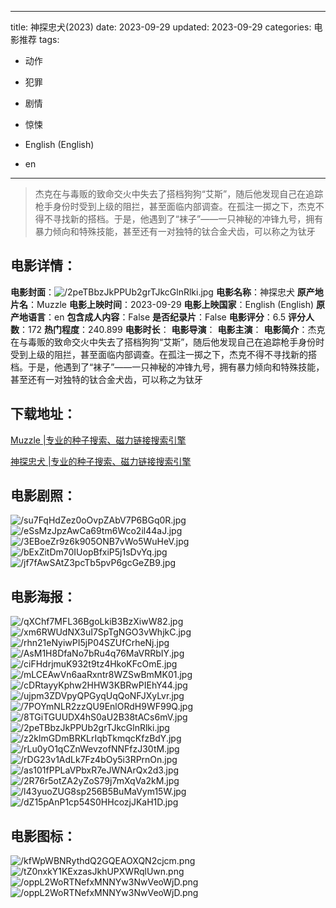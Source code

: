
---
title: 神探忠犬(2023)
date: 2023-09-29
updated: 2023-09-29
categories: 电影推荐
tags:
- 动作
- 犯罪
- 剧情
- 惊悚

- English (English)
- en
---


> 杰克在与毒贩的致命交火中失去了搭档狗狗“艾斯”，随后他发现自己在追踪枪手身份时受到上级的阻拦，甚至面临内部调查。在孤注一掷之下，杰克不得不寻找新的搭档。于是，他遇到了“袜子”——一只神秘的冲锋九号，拥有暴力倾向和特殊技能，甚至还有一对独特的钛合金犬齿，可以称之为钛牙

## **电影详情**：

**电影封面**：<img src="https://image.tmdb.org/t/p/w200/2peTBbzJkPPUb2grTJkcGlnRlki.jpg" alt="/2peTBbzJkPPUb2grTJkcGlnRlki.jpg" title="/2peTBbzJkPPUb2grTJkcGlnRlki.jpg">
**电影名称**：神探忠犬
**原产地片名**：Muzzle
**电影上映时间**：2023-09-29
**电影上映国家**：English (English)
**原产地语言**：en
**包含成人内容**：False
**是否纪录片**：False
**电影评分**：6.5
**评分人数**：172
**热门程度**：240.899
**电影时长**：
**电影导演**：
**电影主演**：
**电影简介**：杰克在与毒贩的致命交火中失去了搭档狗狗“艾斯”，随后他发现自己在追踪枪手身份时受到上级的阻拦，甚至面临内部调查。在孤注一掷之下，杰克不得不寻找新的搭档。于是，他遇到了“袜子”——一只神秘的冲锋九号，拥有暴力倾向和特殊技能，甚至还有一对独特的钛合金犬齿，可以称之为钛牙

## **下载地址**：
[Muzzle |专业的种子搜索、磁力链接搜索引擎](https://movie.amd794.com:2083/?search=Muzzle&ordering=&mode=match_phrase&page_size=10&page=1)

[神探忠犬 |专业的种子搜索、磁力链接搜索引擎](https://movie.amd794.com:2083/?search=%E7%A5%9E%E6%8E%A2%E5%BF%A0%E7%8A%AC&ordering=&mode=match_phrase&page_size=10&page=1)
 

## **电影剧照**：
<img src="https://image.tmdb.org/t/p/original/su7FqHdZez0oOvpZAbV7P6BGq0R.jpg" alt="/su7FqHdZez0oOvpZAbV7P6BGq0R.jpg" title="/su7FqHdZez0oOvpZAbV7P6BGq0R.jpg"><img src="https://image.tmdb.org/t/p/original/eSsMzJpzAwCa69tm6Wco2il44aJ.jpg" alt="/eSsMzJpzAwCa69tm6Wco2il44aJ.jpg" title="/eSsMzJpzAwCa69tm6Wco2il44aJ.jpg"><img src="https://image.tmdb.org/t/p/original/3EBoeZr9z6k905ONB7vWo5WuHeV.jpg" alt="/3EBoeZr9z6k905ONB7vWo5WuHeV.jpg" title="/3EBoeZr9z6k905ONB7vWo5WuHeV.jpg"><img src="https://image.tmdb.org/t/p/original/bExZitDm70IUopBfxiP5j1sDvYq.jpg" alt="/bExZitDm70IUopBfxiP5j1sDvYq.jpg" title="/bExZitDm70IUopBfxiP5j1sDvYq.jpg"><img src="https://image.tmdb.org/t/p/original/jf7fAwSAtZ3pcTb5pvP6gcGeZB9.jpg" alt="/jf7fAwSAtZ3pcTb5pvP6gcGeZB9.jpg" title="/jf7fAwSAtZ3pcTb5pvP6gcGeZB9.jpg">

## **电影海报**：
<img src="https://image.tmdb.org/t/p/original/qXChf7MFL36BgoLkiB3BzXiwW82.jpg" alt="/qXChf7MFL36BgoLkiB3BzXiwW82.jpg" title="/qXChf7MFL36BgoLkiB3BzXiwW82.jpg"><img src="https://image.tmdb.org/t/p/original/xm6RWUdNX3uI7SpTgNGO3vWhjkC.jpg" alt="/xm6RWUdNX3uI7SpTgNGO3vWhjkC.jpg" title="/xm6RWUdNX3uI7SpTgNGO3vWhjkC.jpg"><img src="https://image.tmdb.org/t/p/original/rhn21eNyiwPI5jP04SZUfCrheNj.jpg" alt="/rhn21eNyiwPI5jP04SZUfCrheNj.jpg" title="/rhn21eNyiwPI5jP04SZUfCrheNj.jpg"><img src="https://image.tmdb.org/t/p/original/AsM1H8DfaNo7bRu4q76MaVRRbIY.jpg" alt="/AsM1H8DfaNo7bRu4q76MaVRRbIY.jpg" title="/AsM1H8DfaNo7bRu4q76MaVRRbIY.jpg"><img src="https://image.tmdb.org/t/p/original/ciFHdrjmuK932t9tz4HkoKFcOmE.jpg" alt="/ciFHdrjmuK932t9tz4HkoKFcOmE.jpg" title="/ciFHdrjmuK932t9tz4HkoKFcOmE.jpg"><img src="https://image.tmdb.org/t/p/original/mLCEAwVn6aaRxntr8WZSwBmMK01.jpg" alt="/mLCEAwVn6aaRxntr8WZSwBmMK01.jpg" title="/mLCEAwVn6aaRxntr8WZSwBmMK01.jpg"><img src="https://image.tmdb.org/t/p/original/cDRtayyKphw2HHW3KBRwPIEhY44.jpg" alt="/cDRtayyKphw2HHW3KBRwPIEhY44.jpg" title="/cDRtayyKphw2HHW3KBRwPIEhY44.jpg"><img src="https://image.tmdb.org/t/p/original/ujpm3ZDVpyQPGyqUqQoNFJXyLvr.jpg" alt="/ujpm3ZDVpyQPGyqUqQoNFJXyLvr.jpg" title="/ujpm3ZDVpyQPGyqUqQoNFJXyLvr.jpg"><img src="https://image.tmdb.org/t/p/original/7POYmNLR2zzQU9EnlORdH9WF99Q.jpg" alt="/7POYmNLR2zzQU9EnlORdH9WF99Q.jpg" title="/7POYmNLR2zzQU9EnlORdH9WF99Q.jpg"><img src="https://image.tmdb.org/t/p/original/8TGiTGUUDX4hS0aU2B38tACs6mV.jpg" alt="/8TGiTGUUDX4hS0aU2B38tACs6mV.jpg" title="/8TGiTGUUDX4hS0aU2B38tACs6mV.jpg"><img src="https://image.tmdb.org/t/p/original/2peTBbzJkPPUb2grTJkcGlnRlki.jpg" alt="/2peTBbzJkPPUb2grTJkcGlnRlki.jpg" title="/2peTBbzJkPPUb2grTJkcGlnRlki.jpg"><img src="https://image.tmdb.org/t/p/original/z2klmGDmBRKLrIqbTkmqcKfzBdY.jpg" alt="/z2klmGDmBRKLrIqbTkmqcKfzBdY.jpg" title="/z2klmGDmBRKLrIqbTkmqcKfzBdY.jpg"><img src="https://image.tmdb.org/t/p/original/rLu0yO1qCZnWevzofNNFfzJ30tM.jpg" alt="/rLu0yO1qCZnWevzofNNFfzJ30tM.jpg" title="/rLu0yO1qCZnWevzofNNFfzJ30tM.jpg"><img src="https://image.tmdb.org/t/p/original/rDG23v1AdLk7Fz4bOy5i3RPrnOn.jpg" alt="/rDG23v1AdLk7Fz4bOy5i3RPrnOn.jpg" title="/rDG23v1AdLk7Fz4bOy5i3RPrnOn.jpg"><img src="https://image.tmdb.org/t/p/original/as101fPPLaVPbxR7eJWNArQx2d3.jpg" alt="/as101fPPLaVPbxR7eJWNArQx2d3.jpg" title="/as101fPPLaVPbxR7eJWNArQx2d3.jpg"><img src="https://image.tmdb.org/t/p/original/2R76r5otZA2yZoS79j7mXqVa2kM.jpg" alt="/2R76r5otZA2yZoS79j7mXqVa2kM.jpg" title="/2R76r5otZA2yZoS79j7mXqVa2kM.jpg"><img src="https://image.tmdb.org/t/p/original/l43yuoZUG8sp256B5BuMaVym15W.jpg" alt="/l43yuoZUG8sp256B5BuMaVym15W.jpg" title="/l43yuoZUG8sp256B5BuMaVym15W.jpg"><img src="https://image.tmdb.org/t/p/original/dZ15pAnP1cp54S0HHcozjJKaH1D.jpg" alt="/dZ15pAnP1cp54S0HHcozjJKaH1D.jpg" title="/dZ15pAnP1cp54S0HHcozjJKaH1D.jpg">

## **电影图标**：
<img src="https://image.tmdb.org/t/p/original/kfWpWBNRythdQ2GQEAOXQN2cjcm.png" alt="/kfWpWBNRythdQ2GQEAOXQN2cjcm.png" title="/kfWpWBNRythdQ2GQEAOXQN2cjcm.png"><img src="https://image.tmdb.org/t/p/original/tZ0nxkY1KExzasJkhUPXWRqlUwn.png" alt="/tZ0nxkY1KExzasJkhUPXWRqlUwn.png" title="/tZ0nxkY1KExzasJkhUPXWRqlUwn.png"><img src="https://image.tmdb.org/t/p/original/oppL2WoRTNefxMNNYw3NwVeoWjD.png" alt="/oppL2WoRTNefxMNNYw3NwVeoWjD.png" title="/oppL2WoRTNefxMNNYw3NwVeoWjD.png"><img src="https://image.tmdb.org/t/p/original/oppL2WoRTNefxMNNYw3NwVeoWjD.png" alt="/oppL2WoRTNefxMNNYw3NwVeoWjD.png" title="/oppL2WoRTNefxMNNYw3NwVeoWjD.png">
